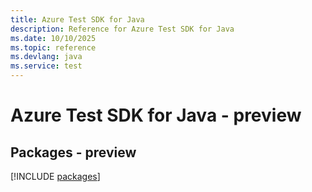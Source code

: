 ```yaml
---
title: Azure Test SDK for Java
description: Reference for Azure Test SDK for Java
ms.date: 10/10/2025
ms.topic: reference
ms.devlang: java
ms.service: test
---
```

# Azure Test SDK for Java - preview
## Packages - preview
[!INCLUDE [packages](test-index.md)]